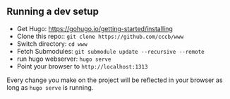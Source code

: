 Running a dev setup
-------------------

* Get Hugo: <https://gohugo.io/getting-started/installing>
* Clone this repo:: `git clone https://github.com/cccb/www`
* Switch directory: `cd www`
* Fetch Submodules: `git submodule update --recursive --remote`
* run hugo webserver: `hugo serve`
* Point your browser to `http://localhost:1313`

Every change you make on the project will be reflected in your browser as
long as `hugo serve` is running.

